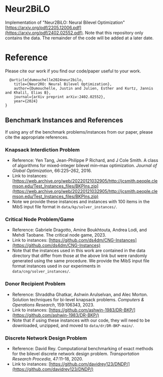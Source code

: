 # Neur2BiLO


Implementation of "Neur2BiLO: Neural Bilevel Optimization" [https://arxiv.org/pdf/2205.12006.pdf](https://arxiv.org/pdf/2402.02552.pdf). Note that this repository only contains the data. The remainder of the code will be added at a later date.


# Reference

Please cite our work if you find our code/paper useful to your work. 

```
  @article{dumouchelle2024neur2bilo,
    title={Neur2RO: Neural Bilevel Optimization},
    author={Dumouchelle, Justin and Julien, Esther and Kurtz, Jannis and Khalil, Elias B},
    journal={arXiv preprint arXiv:2402.02552},
    year={2024}
}
```


## Benchmark Instances and References

If using any of the benchmark problems/instances from our paper, please cite the appropriate references.  

### Knapsack Interdiction Problem
- Reference: Yen Tang, Jean-Philippe P Richard, and J Cole Smith. A class of algorithms for mixed-integer bilevel min–max optimization. *Journal of Global Optimization*, 66:225–262, 2016.
- Link to instances: [https://web.archive.org/web/20220121032905/http://jcsmith.people.clemson.edu/Test_Instances_files/BKPIns.zip](https://web.archive.org/web/20220121032905/http://jcsmith.people.clemson.edu/Test_Instances_files/BKPIns.zip)
- Note we provide these instances and instances with 100 items in the MibS input file format in `data/kp/solver_instances/`.  

### Critical Node Problem/Game
- Reference: Gabriele Dragotto, Amine Boukhtouta, Andrea Lodi, and Mehdi Taobane. The critical
node game, 2023.
- Link to instances: [https://github.com/ds4dm/CNG-Instances](https://github.com/ds4dm/CNG-Instances)
- Note that the instances used in this work are contained in the data directory that differ from those at the above link but were randomly generated using the same procedure.  We provide the MibS input file format instances used in our experiments in `data/cng/solver_instances/`.  

### Donor Recipient Problem
- Reference: Shraddha Ghatkar, Ashwin Arulselvan, and Alec Morton. Solution techniques for bi-level knapsack problems. *Computers & Operations Research*, 159:106343, 2023.
- Link to instances: [https://github.com/ashwin-1983/DR-BKP/](https://github.com/ashwin-1983/DR-BKP/)
- Note that if using these instances with our code, they will need to be downloaded, unzipped, and moved to `data/dr/DR-BKP-main/`.

### Discrete Network Design Problem
- Reference: David Rey. Computational benchmarking of exact methods for the bilevel discrete network design problem. *Transportation Research Procedia*, 47:11–18, 2020.
- Link to instances: [https://github.com/davidrey123/DNDP/](https://github.com/davidrey123/DNDP/)


